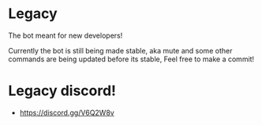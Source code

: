# Legacy

The bot meant for new developers!

Currently the bot is still being made stable, aka mute and some other commands are being updated before its stable, Feel free to make a commit!


# Legacy discord! 
* https://discord.gg/V6Q2W8v
